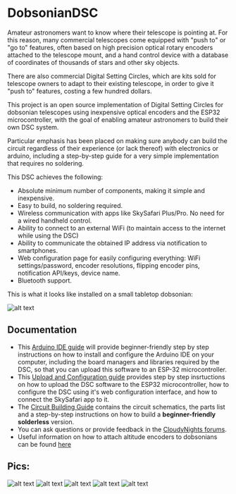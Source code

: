 # DobsonianDSC

Amateur astronomers want to know where their telescope is pointing at. For this reason, many commercial telescopes come equipped with "push to" or "go to" features, often based on high precision optical rotary encoders attached to the telescope mount, and a hand control device with a database of coordinates of thousands of stars and other sky objects.

There are also commercial Digital Setting Circles, which are kits sold for telescope owners to adapt to their existing telescope, in order to give it "push to" features, costing a few hundred dollars.

This project is an open source implementation of Digital Setting Circles for dobsonian telescopes using inexpensive optical encoders and the ESP32 microcontroller, with the goal of enabling amateur astronomers to build their own DSC system.

Particular emphasis has been placed on making sure anybody can build the circuit regardless of their experience (or lack thereof) with electronics or arduino, including a step-by-step guide for a very simple implementation that requires no soldering.

This DSC achieves the following:

* Absolute minimum number of components, making it simple and inexpensive.
* Easy to build, no soldering required.
* Wireless communication with apps like SkySafari Plus/Pro. No need for a wired handheld control.
* Ability to connect to an external WiFi (to maintain access to the internet while using the DSC)
* Ability to communicate the obtained IP address via notification to smartphones.
* Web configuration page for easily configuring everything: WiFi settings/password, encoder resolutions, flipping encoder pins, notification API/keys, device name.
* Bluetooth support.

This is what it looks like installed on a small tabletop dobsonian:

![alt text](https://github.com/vlaate/DobsonianDSC/blob/master/img/full.jpg "Mini Dob with DSC")


## Documentation

  * This [Arduino IDE guide](https://github.com/vlaate/DobsonianDSC/blob/master/docs/ArduinoIDE.md) will provide beginner-friendly step by step instructions on how to install and configure the Arduino IDE on your computer, including the board managers and libraries required by the DSC, so that you can upload this software to an ESP-32 microcontroller.
  * This [Upload and Configuration guide](https://github.com/vlaate/DobsonianDSC/blob/master/docs/UploadConfigure.md) provides step by step insrtuctions on how to upload the DSC software to the ESP32 microcontroller, how to configure the DSC using it's web configuration interface, and how to connect the SkySafari app to it.
  * The [Circuit Building Guide](https://github.com/vlaate/DobsonianDSC/blob/master/docs/Solderless.md) contains the circuit schematics, the parts list and a step-by-step instructions on how to build a **beginner-friendly solderless** version.
  * You can ask questions or provide feedback in the [CloudyNights forums](https://www.cloudynights.com/topic/589521-37-dobsonian-dsc-for-diy-makers/).
  * Useful information on how to attach altitude encoders to dobsonians can be found [here](https://www.cloudynights.com/topic/772803-how-to-attach-altitude-encoders-to-dobsonians/)

## Pics:

![alt text](https://github.com/vlaate/DobsonianDSC/blob/master/img/full_close.jpg "Close up AZ")
![alt text](https://github.com/vlaate/DobsonianDSC/blob/master/img/Alt_encoder_1.jpg "Alt Encoder 1")
![alt text](https://github.com/vlaate/DobsonianDSC/blob/master/img/Alt_encoder_2.jpg "Alt Encoder 2")
![alt text](https://github.com/vlaate/DobsonianDSC/blob/master/img/components.jpg "Components")
![alt text](https://github.com/vlaate/DobsonianDSC/blob/master/img/webConfig_sm.png "Web Configuration")


